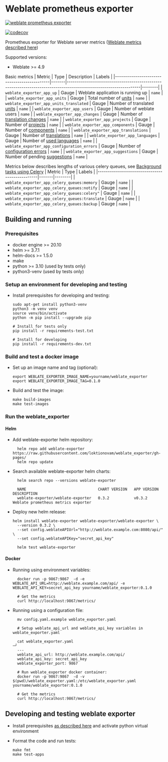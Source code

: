 # Weblate prometheus exporter

[![weblate prometheus exporter](https://github.com/loktionovam/weblate_exporter/actions/workflows/ci.yml/badge.svg)](https://github.com/loktionovam/weblate_exporter/actions/workflows/ci.yml)

[![codecov](https://codecov.io/gh/loktionovam/weblate_exporter/branch/main/graph/badge.svg?token=3OWCAKRWEA)](https://codecov.io/gh/loktionovam/weblate_exporter)

Prometheus exporter for Weblate server metrics ([Weblate metrics described here](https://docs.weblate.org/en/latest/api.html))

Supported versions:

* Weblate >= 4.9

Basic metrics
| Metric                                      | Type  | Description                                                                                                      | Labels |
|---------------------------------------------|-------|------------------------------------------------------------------------------------------------------------------|--------|
| `weblate_exporter_app_up`                   | Gauge | Weblate application is running up                                                                                | `name` |
| `weblate_exporter_app_units`                | Gauge | Total number of [units](https://docs.weblate.org/en/latest/api.html?highlight=units#units)                       | `name` |
| `weblate_exporter_app_units_translated`     | Gauge | Number of translated [units](https://docs.weblate.org/en/latest/api.html?highlight=units#units)                  | `name` |
| `weblate_exporter_app_users`                | Gauge | Number of weblate users                                                                                          | `name` |
| `weblate_exporter_app_changes`              | Gauge | Number of [translation changes](https://docs.weblate.org/en/latest/api.html?highlight=changes#get--api-changes-) | `name` |
| `weblate_exporter_app_projects`             | Gauge | Number of [projects](https://docs.weblate.org/en/latest/user/translating.html#translation-projects)              | `name` |
| `weblate_exporter_app_components`           | Gauge | Number of [components](https://docs.weblate.org/en/latest/admin/projects.html#component)                         | `name` |
| `weblate_exporter_app_translations`         | Gauge | Number of [translations](https://docs.weblate.org/en/latest/api.html?highlight=units#translations)               | `name` |
| `weblate_exporter_app_languages`            | Gauge | Number of [used languages](https://docs.weblate.org/en/latest/api.html?highlight=units#languages)                | `name` |
| `weblate_exporter_app_configuration_errors` | Gauge | Number of [configuration errors](https://docs.weblate.org/en/latest/api.html?highlight=units#metrics)            | `name` |
| `weblate_exporter_app_suggestions`          | Gauge | Number of pending [suggestions](https://docs.weblate.org/en/latest/api.html?highlight=units#metrics)             | `name` |

Metrics below describes lengths of various celery queues, see [Background tasks using Celery](https://docs.weblate.org/en/latest/admin/install.html#celery)
| Metric                                         | Type  | Labels |
|------------------------------------------------|-------|--------|
| `weblate_exporter_app_celery_queues:memory`    | Gauge | `name` |
| `weblate_exporter_app_celery_queues:notify`    | Gauge | `name` |
| `weblate_exporter_app_celery_queues:celery"`   | Gauge | `name` |
| `weblate_exporter_app_celery_queues:translate` | Gauge | `name` |
| `weblate_exporter_app_celery_queues:backup`    | Gauge | `name` |

## Building and running

### Prerequisites

* docker engine >= 20.10
* helm >= 3.7.1
* helm-docs >= 1.5.0
* make
* python >= 3.10 (used by tests only)
* python3-venv (used by tests only)

### Setup an environment for developing and testing

* Install prerequisites for developing and testing:

  ```shell
  sudo apt-get install python3-venv
  python3 -m venv venv
  source venv/bin/activate
  python -m pip install --upgrade pip

  # Install for tests only
  pip install -r requirements-test.txt

  # Install for developing
  pip install -r requirements-dev.txt
  ```

### Build and test a docker image

* Set up an image name and tag (optional):

    ```shell
    export WEBLATE_EXPORTER_IMAGE_NAME=yourname/weblate_exporter
    export WEBLATE_EXPORTER_IMAGE_TAG=0.1.0
    ```

* Build and test the image:

    ```shell
    make build-images
    make test-images
    ```

### Run the weblate_exporter

#### Helm

* Add weblate-exporter helm repository:

  ```shell
    helm repo add weblate-exporter https://raw.githubusercontent.com/loktionovam/weblate_exporter/gh-pages/
    helm repo update
  ```

* Search available weblate-exporter helm charts:

  ```shell
    helm search repo --versions weblate-exporter

    NAME                             	CHART VERSION	APP VERSION	DESCRIPTION
    weblate-exporter/weblate-exporter	0.3.2        	v0.3.2     	Weblate prometheus metrics exporter

  ```

* Deploy new helm release:

  ```shell
  helm install weblate-exporter weblate-exporter/weblate-exporter \
    --version 0.3.2 \
    --set config.weblateAPIUrl="http://weblate.example.com:8080/api/" \
    --set config.weblateAPIKey="secret_api_key"

    helm test weblate-exporter
  ```

#### Docker

* Running using environment variables:

  ```shell
    docker run -p 9867:9867  -d -e WEBLATE_API_URL=http://weblate.example.com/api/ -e WEBLATE_API_KEY=secret_api_key yourname/weblate_exporter:0.1.0

    # Get the metrics
    curl http://localhost:9867/metrics/
  ```

* Running using a configuration file:

  ```shell
    mv config.yaml.example weblate_exporter.yaml

    # Setup weblate_api_url and weblate_api_key variables in weblate_exporter.yaml

    cat weblate_exporter.yaml                                                                                                                                                                                                              ─╯
    ---
    weblate_api_url: http://weblate.example.com/api/
    weblate_api_key: secret_api_key
    weblate_exporter_port: 9867

    # Run weblate_exporter docker container:
    docker run -p 9867:9867  -d -v $(pwd)/weblate_exporter.yaml:/etc/weblate_exporter.yaml  yourname/weblate_exporter:0.1.0

    # Get the metrics
    curl http://localhost:9867/metrics/

  ```

## Developing and testing weblate exporter

* Install prerequisites [as described here](#setup-an-environment-for-developing-and-testing) and activate python virtual environment
* Format the code and run tests:

  ```shell
  make fmt
  make test-apps
  ```
